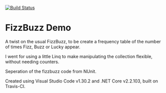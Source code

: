 [![Build Status](https://travis-ci.com/chidgey/c-sharp-fizzbuzz.svg?branch=master)](https://travis-ci.com/chidgey/c-sharp-fizzbuzz)

# FizzBuzz Demo

A twist on the usual FizzBuzz, to be create a frequency table of the number of times Fizz, Buzz or Lucky appear.

I went for using a little Linq to make manipulating the collection flexible, without needing counters.

Seperation of the fizzbuzz code from NUnit.

Created using Visual Studio Code v1.30.2 and .NET Core v2.2.103, built on Travis-CI.